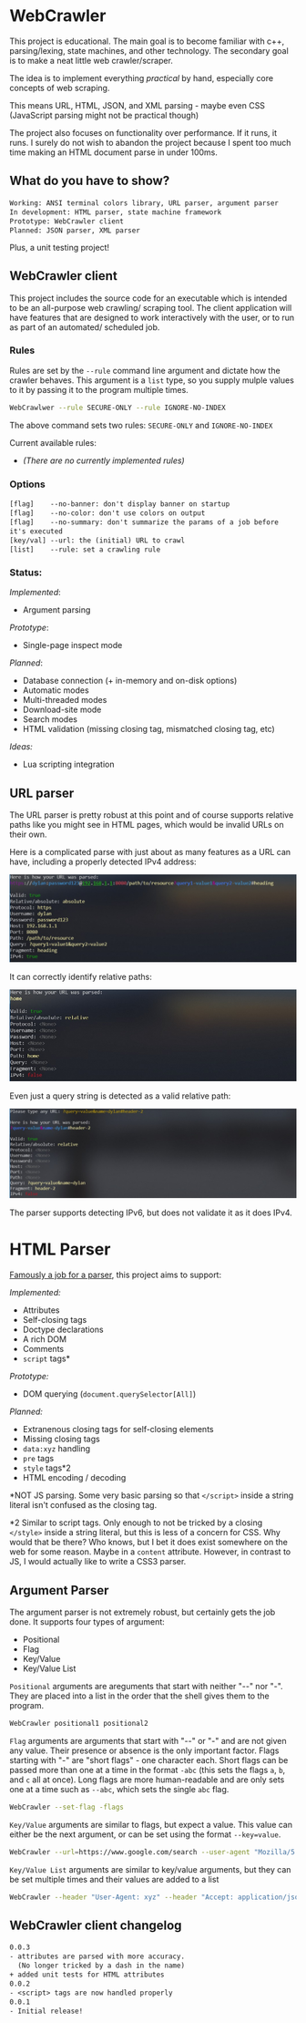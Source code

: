 # WebCrawler
This project is educational. The main goal
is to become familiar with c++, parsing/lexing,
state machines, and other technology. The
secondary goal is to make a neat little web
crawler/scraper.

The idea is to implement everything *practical*
by hand, especially core concepts of web scraping.

This means URL, HTML, JSON, and XML parsing -
maybe even CSS (JavaScript parsing might not
be practical though)

The project also focuses on functionality over
performance. If it runs, it runs. I surely
do not wish to abandon the project because I
spent too much time making an HTML document parse
in under 100ms.

## What do you have to show?

```
Working: ANSI terminal colors library, URL parser, argument parser
In development: HTML parser, state machine framework
Prototype: WebCrawler client
Planned: JSON parser, XML parser
```

Plus, a unit testing project!

## WebCrawler client
This project includes the source code for an executable
which is intended to be an all-purpose web crawling/
scraping tool. The client application will have features
that are designed to work interactively with the user,
or to run as part of an automated/ scheduled job.

### Rules
Rules are set by the `--rule` command line argument and
dictate how the crawler behaves. This argument is a `list`
type, so you supply mulple values to it by passing it
to the program multiple times.

```sh
WebCrawlwer --rule SECURE-ONLY --rule IGNORE-NO-INDEX
```

The above command sets two rules: `SECURE-ONLY` and `IGNORE-NO-INDEX`

Current available rules:
- *(There are no currently implemented rules)*

### Options
```
[flag]    --no-banner: don't display banner on startup
[flag]    --no-color: don't use colors on output
[flag]    --no-summary: don't summarize the params of a job before it's executed
[key/val] --url: the (initial) URL to crawl
[list]    --rule: set a crawling rule
```

### Status:

*Implemented*:
- Argument parsing

*Prototype*:
- Single-page inspect mode

*Planned*:
- Database connection (+ in-memory and on-disk options)
- Automatic modes
- Multi-threaded modes
- Download-site mode
- Search modes
- HTML validation (missing closing tag, mismatched closing tag, etc)

*Ideas:*
- Lua scripting integration

## URL parser
The URL parser is pretty robust at this point
and of course supports relative paths like you might
see in HTML pages, which would be invalid URLs on
their own.

Here is a complicated parse with just about
as many features as a URL can have, including
a properly detected IPv4 address:

![complex url parse](docs/complex%20url%20parse.jpg)

It can correctly identify relative paths:

![simple relative url parse](docs/simple%20relative%20parse.jpg)

Even just a query string is detected as a
valid relative path:

![complex relative url parse](docs/difficult%20relative%20parse.jpg)

The parser supports detecting IPv6, but does not
validate it as it does IPv4.

# HTML Parser
[Famously a job for a parser](https://stackoverflow.com/questions/1732348/regex-match-open-tags-except-xhtml-self-contained-tags/1732454?ref=blog.codinghorror.com#1732454),
this project aims to support:

*Implemented:*
- Attributes
- Self-closing tags
- Doctype declarations
- A rich DOM
- Comments
- `script` tags*

*Prototype:*
- DOM querying (`document.querySelector[All]`)

*Planned:*
- Extranenous closing tags for self-closing elements
- Missing closing tags
- `data:xyz` handling
- `pre` tags
- `style` tags*2
- HTML encoding / decoding

*NOT JS parsing. Some very basic parsing so
that `</script>` inside a string literal
isn't confused as the closing tag.

*2 Similar to script tags. Only enough to
not be tricked by a closing `</style>` inside
a string literal, but this is less of a concern
for CSS. Why would that be there? Who knows,
but I bet it does exist somewhere on the web for
some reason. Maybe in a `content` attribute.
However, in contrast to JS, I would actually
like to write a CSS3 parser.

## Argument Parser
The argument parser is not extremely robust, but
certainly gets the job done. It supports four types
of argument:

- Positional
- Flag
- Key/Value
- Key/Value List

`Positional` arguments are areguments that start with
neither "--" nor "-". They are placed into a list in the
order  that the shell gives them to the program.

```sh
WebCrawler positional1 positional2
```

`Flag` arguments are arguments that start with "--" or
"-" and are not given any value. Their presence or absence
is the only important factor. Flags starting with "-" are
"short flags" - one character each. Short flags can be passed
more than one at a time in the format `-abc` (this sets the
flags `a`, `b`, and `c` all at once). Long flags are more
human-readable and are only sets one at a time such as
`--abc`, which sets the single `abc` flag.

```sh
WebCrawler --set-flag -flags
```

`Key/Value` arguments are similar to flags, but expect a
value. This value can either be the next argument, or
can be set using the format `--key=value`.

```sh
WebCrawler --url=https://www.google.com/search --user-agent "Mozilla/5.0 (Windows NT 10.0; Win64; x64) AppleWebKit/537.36 (KHTML, like Gecko) Chrome/119.0.0.0 Safari/537.36"
```

`Key/Value List` arguments are similar to key/value arguments,
but they can be set multiple times and their values are added
to a list

```sh
WebCrawler --header "User-Agent: xyz" --header "Accept: application/json"
```

## WebCrawler client changelog
```
0.0.3
- attributes are parsed with more accuracy.
  (No longer tricked by a dash in the name)
+ added unit tests for HTML attributes
0.0.2
- <script> tags are now handled properly
0.0.1
- Initial release!
```